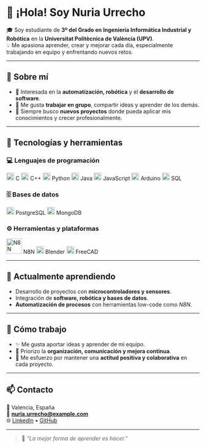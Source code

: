 # 👋 ¡Hola! Soy **Nuria Urrecho**

🎓 Soy estudiante de **3º del Grado en Ingeniería Informática Industrial y Robótica** en la **Universitat Politècnica de València (UPV)**.  
💡 Me apasiona aprender, crear y mejorar cada día, especialmente trabajando en equipo y enfrentando nuevos retos.

---

## 🧠 Sobre mí

- 🤖 Interesada en la **automatización, robótica** y el **desarrollo de software**.  
- 💬 Me gusta **trabajar en grupo**, compartir ideas y aprender de los demás.  
- 🚀 Siempre busco **nuevos proyectos** donde pueda aplicar mis conocimientos y crecer profesionalmente.  

---

## 🧩 Tecnologías y herramientas

### 💻 Lenguajes de programación
<p align="left">
  <img src="https://cdn.jsdelivr.net/gh/devicons/devicon/icons/c/c-original.svg" alt="C" width="20" height="20"/> C  
  <img src="https://cdn.jsdelivr.net/gh/devicons/devicon/icons/cplusplus/cplusplus-original.svg" alt="C++" width="20" height="20"/> C++  
  <img src="https://cdn.jsdelivr.net/gh/devicons/devicon/icons/python/python-original.svg" alt="Python" width="20" height="20"/> Python  
  <img src="https://cdn.jsdelivr.net/gh/devicons/devicon/icons/java/java-original.svg" alt="Java" width="20" height="20"/> Java  
  <img src="https://cdn.jsdelivr.net/gh/devicons/devicon/icons/javascript/javascript-original.svg" alt="JavaScript" width="20" height="20"/> JavaScript  
  <img src="https://cdn.jsdelivr.net/gh/devicons/devicon/icons/arduino/arduino-original.svg" alt="Arduino"width="20" height="20"/> Arduino  
  <img src="https://cdn.jsdelivr.net/gh/devicons/devicon/icons/sqlite/sqlite-original.svg" alt="SQL" width="20" height="20"/> SQL  
</p>

### 🗄️ Bases de datos
<p align="left">
  <img src="https://cdn.jsdelivr.net/gh/devicons/devicon/icons/postgresql/postgresql-original.svg" alt="PostgreSQL" width="20" height="20"/> PostgreSQL  
  <img src="https://cdn.jsdelivr.net/gh/devicons/devicon/icons/mongodb/mongodb-original.svg" alt="MongoDB" width="20" height="20"/> MongoDB  
</p>

### ⚙️ Herramientas y plataformas
<p align="left">
  <img src="https://n8n.io/favicon.ico" alt="N8N" width="40" height="40"/> N8N  
  <img src="https://cdn.jsdelivr.net/gh/devicons/devicon/icons/blender/blender-original.svg" alt="Blender" width="20" height="20"/> Blender  
  <img src="https://upload.wikimedia.org/wikipedia/commons/3/3a/FreeCAD-logo.svg" width="20" height="20"/> FreeCAD  
</p>

---

## 🌱 Actualmente aprendiendo

- Desarrollo de proyectos con **microcontroladores y sensores**.  
- Integración de **software, robótica y bases de datos**.  
- **Automatización de procesos** con herramientas low-code como *N8N*.  

---

## 🤝 Cómo trabajo

- ✨ Me gusta aportar ideas y aprender de mi equipo.  
- 🧩 Priorizo la **organización, comunicación y mejora continua**.  
- 💪 Me esfuerzo por mantener una **actitud positiva y colaborativa** en cada proyecto.  

---

## 📫 Contacto

📍 Valencia, España  
📧 **nuria.urrecho@example.com**  
🌐 [LinkedIn](https://www.linkedin.com/) • [GitHub](https://github.com/nuriaurrecho)

---

> 💬 *“La mejor forma de aprender es hacer.”*

